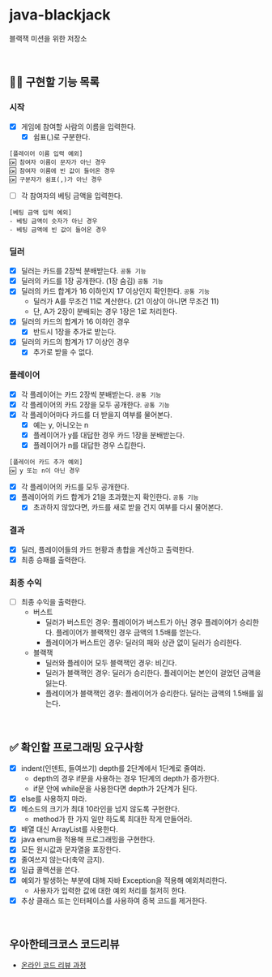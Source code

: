 # java-blackjack
블랙잭 미션을 위한 저장소

<br/>

## 👩‍💻 구현할 기능 목록
### 시작
- [x] 게임에 참여할 사람의 이름을 입력한다.
    - [x] 쉼표(,)로 구분한다.
```
[플레이어 이름 입력 예외]
🆗 참여자 이름이 문자가 아닌 경우
🆗 참여자 이름에 빈 값이 들어온 경우
🆗 구분자가 쉼표(,)가 아닌 경우
```
- [ ] 각 참여자의 베팅 금액을 입력한다.
```
[베팅 금액 입력 예외]
- 베팅 금액이 숫자가 아닌 경우
- 베팅 금액에 빈 값이 들어온 경우
```

### 딜러
- [x] 딜러는 카드를 2장씩 분배받는다. `공통 기능`
- [x] 딜러의 카드를 1장 공개한다. (1장 숨김) `공통 기능`
- [x] 딜러의 카드 합계가 16 이하인지 17 이상인지 확인한다. `공통 기능`
  - 딜러가 A를 무조건 11로 계산한다. (21 이상이 아니면 무조건 11)
  - 단, A가 2장이 분배되는 경우 1장은 1로 처리한다.
- [x] 딜러의 카드의 합계가 16 이하인 경우
  - [x] 반드시 1장을 추가로 받는다.
- [x] 딜러의 카드의 합계가 17 이상인 경우
  - [x] 추가로 받을 수 없다.

### 플레이어
- [x] 각 플레이어는 카드 2장씩 분배받는다. `공통 기능`
- [x] 각 플레이어의 카드 2장을 모두 공개한다. `공통 기능`
- [x] 각 플레이어마다 카드를 더 받을지 여부를 물어본다.
  - [x] 예는 y, 아니오는 n
  - [x] 플레이어가 y를 대답한 경우 카드 1장을 분배받는다.
  - [x] 플레이어가 n를 대답한 경우 스킵한다.
```
[플레이어 카드 추가 예외]
🆗 y 또는 n이 아닌 경우
```
- [x] 각 플레이어의 카드를 모두 공개한다.
- [x] 플레이어의 카드 합계가 21을 초과했는지 확인한다. `공통 기능`
  - [x] 초과하지 않았다면, 카드를 새로 받을 건지 여부를 다시 물어본다.

### 결과
- [x] 딜러, 플레이어들의 카드 현황과 총합을 계산하고 출력한다.
- [x] 최종 승패를 출력한다.

### 최종 수익
- [ ] 최종 수익을 출력한다.
  - 버스트
    - 딜러가 버스트인 경우: 플레이어가 버스트가 아닌 경우 플레이어가 승리한다. 플레이어가 블랙잭인 경우 금액의 1.5배를 얻는다.
    - 플레이어가 버스트인 경우: 딜러의 패와 상관 없이 딜러가 승리한다.
  - 블랙잭
    - 딜러와 플레이어 모두 블랙잭인 경우: 비긴다.
    - 딜러가 블랙잭인 경우: 딜러가 승리한다. 플레이어는 본인이 걸었던 금액을 잃는다.
    - 플레이어가 블랙잭인 경우: 플레이어가 승리한다. 딜러는 금액의 1.5배를 잃는다.

<br/>

## ✅ 확인할 프로그래밍 요구사항
- [x] indent(인덴트, 들여쓰기) depth를 2단계에서 1단계로 줄여라.
  - depth의 경우 if문을 사용하는 경우 1단계의 depth가 증가한다.
  - if문 안에 while문을 사용한다면 depth가 2단계가 된다.
- [x] else를 사용하지 마라.
- [x] 메소드의 크기가 최대 10라인을 넘지 않도록 구현한다.
  - method가 한 가지 일만 하도록 최대한 작게 만들어라.
- [x] 배열 대신 ArrayList를 사용한다.
- [x] java enum을 적용해 프로그래밍을 구현한다.
- [x] 모든 원시값과 문자열을 포장한다.
- [x] 줄여쓰지 않는다(축약 금지).
- [x] 일급 콜렉션을 쓴다.
- [x] 예외가 발생하는 부분에 대해 자바 Exception을 적용해 예외처리한다.
  - 사용자가 입력한 값에 대한 예외 처리를 철저히 한다.
- [x] 추상 클래스 또는 인터페이스를 사용하여 중복 코드를 제거한다.

<br/>

## 우아한테크코스 코드리뷰
* [온라인 코드 리뷰 과정](https://github.com/woowacourse/woowacourse-docs/blob/master/maincourse/README.md)